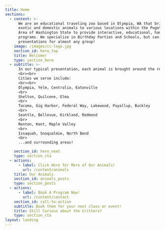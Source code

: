 ```yaml
---
title: Home
sections:
  - content: >-
      We are an educational traveling zoo based in Olympia, WA that brings
      exotic and domestic animals to various locations within the Puget Sound
      Area of Washington State to provide interactive, educational, hands-on
      programs. We specialize in Birthday Parties and Schools, but can do
      presentations for almost any group!
    image: /images/cc-logo.jpg
    section_id: hero_top
    title: Welcome!
    type: section_hero
  - subtitle: >-
      In our typical presentation, each animal is brought around the room one at a time, so that participants can get an up-close view! The majority of the animals can also be touched by all participants, if they so desire. This presentation style ensures maximum safety for the participants and our animals, while allowing intimate interaction between the humans and animals.
      <br><br>
      Cities we serve include: 
      <br><br>
      Olympia, Yelm, Centralia, Eatonville 
      <br>      
      Shelton, Quilcene, Elma
      <br>
      Tacoma, Gig Harbor, Federal Way, Lakewood, Puyallup, Buckley
      <br>
      Seattle, Bellevue, Kirkland, Redmond
      <br>
      Renton, Kent, Maple Valley
      <br>
      Issaquah, Snoqualmie, North Bend
      <br>
      ...and surrounding areas!

    section_id: hero_next
    type: section_cta
  - actions:
      - label: Click Here for More of Our Animals!
        url: /content/animals
    title: Our Animals
    section_id: animals_posts
    type: section_posts
  - actions:
      - label: Book A Program Now!
        url: /content/contact
    section_id: call-to-action
    subtitle: Book them for your next class or event!
    title: Still Curious about the Critters?
    type: section_cta
layout: landing
---
```


